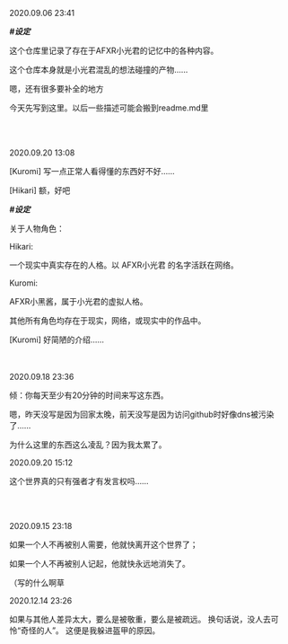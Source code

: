 2020.09.06 23:41

***#设定***

这个仓库里记录了存在于AFXR小光君的记忆中的各种内容。

这个仓库本身就是小光君混乱的想法碰撞的产物……

嗯，还有很多要补全的地方

今天先写到这里。以后一些描述可能会搬到readme.md里

<br/> </br>

2020.09.20 13:08

[Kuromi] 写一点正常人看得懂的东西好不好……

[Hikari] 额，好吧

***#设定***

关于人物角色：

Hikari: 

一个现实中真实存在的人格。以 AFXR小光君 的名字活跃在网络。

Kuromi:

AFXR小黑酱，属于小光君的虚拟人格。

其他所有角色均存在于现实，网络，或现实中的作品中。

[Kuromi] 好简陋的介绍……

<br/> </br>
2020.09.18 23:36

倾：你每天至少有20分钟的时间来写这东西。

嗯，昨天没写是因为回家太晚，前天没写是因为访问github时好像dns被污染了……

为什么这里的东西这么凌乱？因为我太累了。



2020.09.20 15:12

这个世界真的只有强者才有发言权吗……

<br/> </br>

2020.09.15 23:18

如果一个人不再被别人需要，他就快离开这个世界了；

如果一个人不再被别人记起，他就快永远地消失了。

（写的什么啊草


2020.12.14 23:26

如果与其他人差异太大，要么是被敬重，要么是被疏远。
换句话说，没人去可怜“奇怪的人”。
这便是我躲进盔甲的原因。

